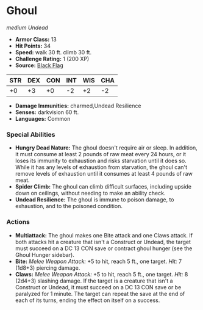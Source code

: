 # Ghoul

*medium* *Undead*

- **Armor Class:** 13
- **Hit Points:** 34 
- **Speed:** walk 30 ft. climb 30 ft.
- **Challenge Rating:** 1 (200 XP)
- **Source:** [Black Flag](https://koboldpress.com/kpstore/product/tovrpg-pg-mv/)

| STR | DEX | CON | INT | WIS | CHA |
| --- | --- | --- | --- | --- | --- |
| +0 | +3 | +0 | -2 | +2 | -2 |

- **Damage Immunities:** charmed,Undead Resilience
- **Senses:** darkvision 60 ft.
- **Languages:** Common

### Special Abilities

- **Hungry Dead Nature:** The ghoul doesn't require air or sleep. In addition, it must consume at least 2 pounds of raw meat every 24 hours, or it loses its immunity to exhaustion and risks starvation until it does so. While it has any levels of exhaustion from starvation, the ghoul can't remove levels of exhaustion until it consumes at least 4 pounds of raw meat.
- **Spider Climb:** The ghoul can climb difficult surfaces, including upside down on ceilings, without needing to make an ability check.
- **Undead Resilience:** The ghoul is immune to poison damage, to exhaustion, and to the poisoned condition.

### Actions

- **Multiattack:** The ghoul makes one Bite attack and one Claws attack. If both attacks hit a creature that isn't a Construct or Undead, the target must succeed on a DC 13 CON save or contract ghoul hunger (see the Ghoul Hunger sidebar).
- **Bite:** _Melee Weapon Attack:_ +5 to hit, reach 5 ft., one target. _Hit:_ 7 (1d8+3) piercing damage.
- **Claws:** _Melee Weapon Attack:_ +5 to hit, reach 5 ft., one target. _Hit:_ 8 (2d4+3) slashing damage. If the target is a creature that isn't a Construct or Undead, it must succeed on a DC 13 CON save or be paralyzed for 1 minute. The target can repeat the save at the end of each of its turns, ending the effect on itself on a success.
